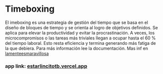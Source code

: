 # Timeboxing

El imeboxing es una estrategia de gestión del tiempo que se basa en el diseño de bloques de tiempo y se orienta al logro de objetivos definidos. Se aplica para elevar la productividad y evitar la procrastinación. A veces, los microcompromisos o las tareas más triviales llegan a ocupar hasta el 60 % del tiempo laboral. Esto resta eficiencia y termina generando más fatiga de la que debiera. Para más información lee la documentación. Mas inf en [lamenteesmaravillosa](https://lamenteesmaravillosa.com/timeboxing/)

### app link: [estarlincitotb.vercel.app](https://estarlincitotb.vercel.app)
